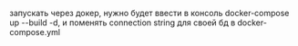 запускать через докер, нужно будет ввести в консоль docker-compose up --build -d, и поменять connection string для своей бд в docker-compose.yml

